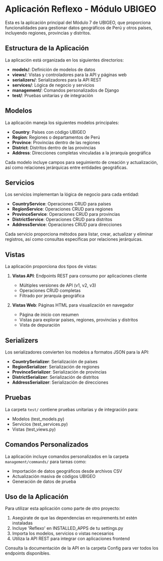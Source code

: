 # Aplicación Reflexo - Módulo UBIGEO

Esta es la aplicación principal del Módulo 7 de UBIGEO, que proporciona funcionalidades para gestionar datos geográficos de Perú y otros países, incluyendo regiones, provincias y distritos.

## Estructura de la Aplicación

La aplicación está organizada en los siguientes directorios:

- **models/**: Definición de modelos de datos
- **views/**: Vistas y controladores para la API y páginas web
- **serializers/**: Serializadores para la API REST
- **services/**: Lógica de negocio y servicios
- **management/**: Comandos personalizados de Django
- **test/**: Pruebas unitarias y de integración

## Modelos

La aplicación maneja los siguientes modelos principales:

- **Country**: Países con código UBIGEO
- **Region**: Regiones o departamentos de Perú
- **Province**: Provincias dentro de las regiones
- **District**: Distritos dentro de las provincias
- **Address**: Direcciones completas vinculadas a la jerarquía geográfica

Cada modelo incluye campos para seguimiento de creación y actualización, así como relaciones jerárquicas entre entidades geográficas.

## Servicios

Los servicios implementan la lógica de negocio para cada entidad:

- **CountryService**: Operaciones CRUD para países
- **RegionService**: Operaciones CRUD para regiones
- **ProvinceService**: Operaciones CRUD para provincias
- **DistrictService**: Operaciones CRUD para distritos
- **AddressService**: Operaciones CRUD para direcciones

Cada servicio proporciona métodos para listar, crear, actualizar y eliminar registros, así como consultas específicas por relaciones jerárquicas.

## Vistas

La aplicación proporciona dos tipos de vistas:

1. **Vistas API**: Endpoints REST para consumo por aplicaciones cliente
   - Múltiples versiones de API (v1, v2, v3)
   - Operaciones CRUD completas
   - Filtrado por jerarquía geográfica

2. **Vistas Web**: Páginas HTML para visualización en navegador
   - Página de inicio con resumen
   - Vistas para explorar países, regiones, provincias y distritos
   - Vista de depuración

## Serializers

Los serializadores convierten los modelos a formatos JSON para la API:

- **CountrySerializer**: Serialización de países
- **RegionSerializer**: Serialización de regiones
- **ProvinceSerializer**: Serialización de provincias
- **DistrictSerializer**: Serialización de distritos
- **AddressSerializer**: Serialización de direcciones

## Pruebas

La carpeta `test/` contiene pruebas unitarias y de integración para:

- Modelos (test_models.py)
- Servicios (test_services.py)
- Vistas (test_views.py)

## Comandos Personalizados

La aplicación incluye comandos personalizados en la carpeta `management/commands/` para tareas como:

- Importación de datos geográficos desde archivos CSV
- Actualización masiva de códigos UBIGEO
- Generación de datos de prueba

## Uso de la Aplicación

Para utilizar esta aplicación como parte de otro proyecto:

1. Asegúrate de que las dependencias en requirements.txt estén instaladas
2. Incluye 'Reflexo' en INSTALLED_APPS de tu settings.py
3. Importa los modelos, servicios o vistas necesarios
4. Utiliza la API REST para integrar con aplicaciones frontend

Consulta la documentación de la API en la carpeta Config para ver todos los endpoints disponibles.